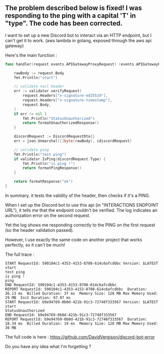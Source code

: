 ## The problem described below is fixed! I was responding to the ping with a capital 'T' in "type". The code has been corrected.

I want to set up a new Discord bot to interact via an HTTP endpoint, but I can't get it to work.
(aws lambda in golang, exposed through the aws api gateway)

Here's the main function :
```go
func handler(request events.APIGatewayProxyRequest) (events.APIGatewayProxyResponse, error) {

	rawBody := request.Body
	fmt.Println("start")

	// validate nacl header
	err := validator.verifyRequest(
		request.Headers["x-signature-ed25519"],
		request.Headers["x-signature-timestamp"],
		request.Body,
	)
	if err != nil {
		fmt.Println("StatusUnauthorized")
		return formatUnauthorizedResponse()
	}

	discordRequest := DiscordRequestDto{}
	err = json.Unmarshal([]byte(rawBody), &discordRequest)

	// validate ping
	fmt.Println("test ping")
	if validator.IsPing(discordRequest.Type) {
		fmt.Println("is ping !")
		return formatPingResponse()
	}

	return formatResponse("ok")
}
```

In summary, it tests the validity of the header, then checks if it's a PING.

When I set up the Discord bot to use this api (in "INTERACTIONS ENDPOINT URL"), it tells me that the endpoint couldn't be verified. The log indicates an authorization error on the second request.

Yet the log shows me responding correctly to the PING on the first request (so the header validation passed).

However, I use exactly the same code on another project that works perfectly, so it can't be much!

The full trace :
```
START RequestId: 590104c1-4353-4153-8708-614c6afcdbbc Version: $LATEST
start
test ping
is ping !
ping
END RequestId: 590104c1-4353-4153-8708-614c6afcdbbc
REPORT RequestId: 590104c1-4353-4153-8708-614c6afcdbbc	Duration: 36.13 ms	Billed Duration: 37 ms	Memory Size: 128 MB	Max Memory Used: 29 MB	Init Duration: 97.97 ms	
START RequestId: b9e94769-0b0d-421b-91c3-72748f333567 Version: $LATEST
start
StatusUnauthorized
END RequestId: b9e94769-0b0d-421b-91c3-72748f333567
REPORT RequestId: b9e94769-0b0d-421b-91c3-72748f333567	Duration: 18.34 ms	Billed Duration: 19 ms	Memory Size: 128 MB	Max Memory Used: 30 MB	
```

The full code is here : https://github.com/DavidVergison/discord-bot-error

Do you have any idea what I'm forgetting ?